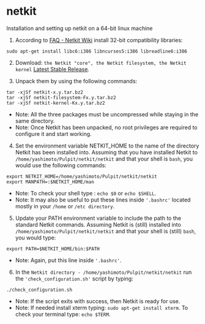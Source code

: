 # netkit
Installation and setting up netkit on a 64-bit linux machine

1. According to [FAQ - Netkit Wiki](http://wiki.netkit.org/index.php/FAQ#On_every_attempt_to_start_a_virtual_machine_I_get_the_error:_.22Can.27t_execvp_some_path.2Fkernel.2Fnetkit-kernel:_No_such_file_or_directory.22._But_the_kernel_file_is_there.21_What_is_going_wrong.3F) install 32-bit compatibility libraries:

```
sudo apt-get install libc6:i386 libncurses5:i386 libreadline6:i386
```

2. Download: ```the Netkit "core", the Netkit filesystem, the Netkit kernel``` [Latest Stable Release](http://wiki.netkit.org/index.php/Download_Official#Latest_Stable_Release).

3. Unpack them by using the following commands:

```
tar -xjSf netkit-x.y.tar.bz2
tar -xjSf netkit-filesystem-Fx.y.tar.bz2
tar -xjSf netkit-kernel-Kx.y.tar.bz2
```
+ Note: All the three packages must be uncompressed while staying in the same directory.
+ Note: Once Netkit has been unpacked, no root privileges are required to configure it and start working.

4. Set the environment variable NETKIT_HOME to the name of the directory Netkit has been installed into. Assuming that you have installed Netkit to ```/home/yashimoto/Pulpit/netkit/netkit``` and that your shell is ```bash```, you would use the following commands:
```
export NETKIT_HOME=/home/yashimoto/Pulpit/netkit/netkit
export MANPATH=:$NETKIT_HOME/man
```
+ Note: To check your shell type : ```echo $0``` or ```echo $SHELL```.
+ Note: It may also be useful to put these lines inside ```'.bashrc'``` located mostly in your ```/home``` or ```/etc directory```.

5. Update your PATH environment variable to include the path to the standard Netkit commands. Assuming Netkit is (still) installed into ```/home/yashimoto/Pulpit/netkit/netkit``` and that your shell is (still) ```bash```, you would type:
```
export PATH=$NETKIT_HOME/bin:$PATH
```
+ Note: Again, put this line inside ```'.bashrc'```.

6. In the ```Netkit directory - /home/yashimoto/Pulpit/netkit/netkit``` run the ```'check_configuration.sh'``` script by typing:
```
./check_configuration.sh
```
+ Note: If the script exits with success, then Netkit is ready for use.
+ Note: If needed install xterm typing: ```sudo apt-get install xterm```. To check your terminal type: ```echo $TERM```.
